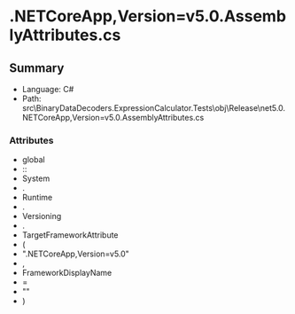 ﻿# .NETCoreApp,Version=v5.0.AssemblyAttributes.cs

## Summary

* Language: C#
* Path: src\BinaryDataDecoders.ExpressionCalculator.Tests\obj\Release\net5.0\.NETCoreApp,Version=v5.0.AssemblyAttributes.cs

### Attributes

 - global
 - ::
 - System
 - .
 - Runtime
 - .
 - Versioning
 - .
 - TargetFrameworkAttribute
 - (
 - ".NETCoreApp,Version=v5.0"
 - ,
 - FrameworkDisplayName
 - =
 - ""
 - )

